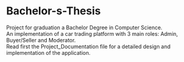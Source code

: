 # Bachelor-s-Thesis
Project for graduation a Bachelor Degree in Computer Science.<br/>
An implementation of a car trading platform with 3 main roles: Admin, Buyer/Seller and Moderator.<br/>
Read first the Project_Documentation file for a detailed design and implementation of the application.
